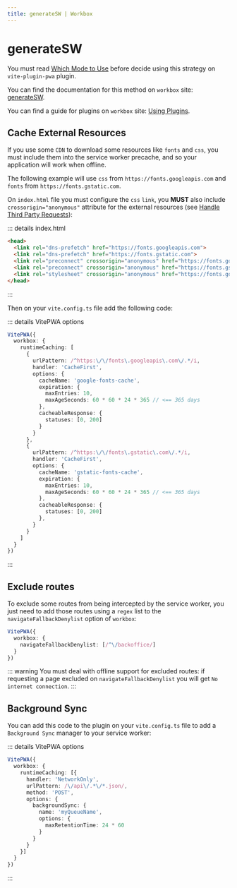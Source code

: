 ```yaml
---
title: generateSW | Workbox
---
```


# generateSW

You must read [Which Mode to Use](https://developer.chrome.com/docs/workbox/modules/workbox-build/#which-mode-to-use) before decide using this strategy on `vite-plugin-pwa` plugin.

You can find the documentation for this method on `workbox` site: [generateSW](https://developer.chrome.com/docs/workbox/modules/workbox-build#method-generateSW).

You can find a guide for plugins on `workbox` site: [Using Plugins](https://developer.chrome.com/docs/workbox/using-plugins/).

## Cache External Resources

If you use some `CDN` to download some resources like `fonts` and `css`, you must include them into the service worker precache, and so your application will work when offline.

The following example will use `css` from `https://fonts.googleapis.com` and `fonts` from `https://fonts.gstatic.com`.

On `index.html` file you must configure the `css` `link`, you **MUST** also include `crossorigin="anonymous"` attribute for the external resources  (see [Handle Third Party Requests](https://developer.chrome.com/docs/workbox/caching-resources-during-runtime#cross-origin_considerations)):

::: details index.html
```html
<head>
  <link rel="dns-prefetch" href="https://fonts.googleapis.com">
  <link rel="dns-prefetch" href="https://fonts.gstatic.com">
  <link rel="preconnect" crossorigin="anonymous" href="https://fonts.googleapis.com">
  <link rel="preconnect" crossorigin="anonymous" href="https://fonts.gstatic.com">
  <link rel="stylesheet" crossorigin="anonymous" href="https://fonts.googleapis.com/css2?family=Fira+Code&display=swap" />
</head>
```
:::

Then on your `vite.config.ts` file add the following code:

::: details VitePWA options
```ts
VitePWA({
  workbox: {
    runtimeCaching: [
      {
        urlPattern: /^https:\/\/fonts\.googleapis\.com\/.*/i,
        handler: 'CacheFirst',
        options: {
          cacheName: 'google-fonts-cache',
          expiration: {
            maxEntries: 10,
            maxAgeSeconds: 60 * 60 * 24 * 365 // <== 365 days
          },
          cacheableResponse: {
            statuses: [0, 200]
          }
        }
      },
      {
        urlPattern: /^https:\/\/fonts\.gstatic\.com\/.*/i,
        handler: 'CacheFirst',
        options: {
          cacheName: 'gstatic-fonts-cache',
          expiration: {
            maxEntries: 10,
            maxAgeSeconds: 60 * 60 * 24 * 365 // <== 365 days
          },
          cacheableResponse: {
            statuses: [0, 200]
          },
        }
      }
    ]
  }
})
```
:::

## Exclude routes

To exclude some routes from being intercepted by the service worker, you just need to add those routes using a `regex` list to the `navigateFallbackDenylist` option of `workbox`:

```ts
VitePWA({
  workbox: {
    navigateFallbackDenylist: [/^\/backoffice/]
  }
})
```

::: warning
You must deal with offline support for excluded routes: if requesting a page excluded on `navigateFallbackDenylist` you will get `No internet connection`.
:::

## Background Sync

You can add this code to the plugin on your `vite.config.ts` file to add a `Background Sync` manager to your service worker:

::: details VitePWA options
```ts
VitePWA({
  workbox: {
    runtimeCaching: [{
      handler: 'NetworkOnly',
      urlPattern: /\/api\/.*\/*.json/,
      method: 'POST',
      options: {
        backgroundSync: {
          name: 'myQueueName',
          options: {
            maxRetentionTime: 24 * 60
          }
        }
      }
    }]
  }
})
```
:::
